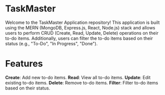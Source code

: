 # TaskMaster 

Welcome to the TaskMaster Application repository! This application is built using the MERN (MongoDB, Express.js, React, Node.js) stack and allows users to perform CRUD (Create, Read, Update, Delete) operations on their to-do items.
Additionally, users can filter the to-do items based on their status (e.g., "To-Do", "In Progress", "Done").

# Features

**Create**: Add new to-do items.
**Read**: View all to-do items.
**Update**: Edit existing to-do items.
**Delete**: Remove to-do items.
**Filter**: Filter to-do items based on their status.
